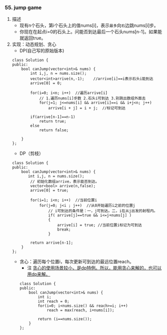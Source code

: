 

### 55. jump game
1. 描述
    - 现有n个石头，第i个石头上的值nums[i]，表示`最多`向`右`边跳nums[i]步。
    - 你现在在起点i=0的石头上。问能否到达最后一个石头nums[n-1]。如果能就返回true。
2. 实现：动态规划、贪心
    - DP(自己写的原始版本)
    ```
    class Solution {
    public:
        bool canJump(vector<int>& nums) {
            int i,j, n = nums.size();
            vector<int>arrive(n,-1);    //arrive[i]==i表示石头i能到达
            arrive[0] = 0;
            
            for(i=0; i<n; i++)  //遍历arrive[i]
                // 1.遍历nums[i]步数 2.石头i可到达 3.别跳出数组外面去
                for(j=1; j<=nums[i] && arrive[i]==i && i+j<n; j++)
                    arrive[i + j] = i + j;  //标记可到达
            
            if(arrive[n-1]==n-1)
                return true;
            else
                return false;
            
        }
    };
    ```
    - DP（剪枝）
    ```
    class Solution {
    public:
        bool canJump(vector<int>& nums) {
           int i,j, n = nums.size();
            // 初始化数组arrive，表示能否到达。
            vector<bool> arrive(n,false);        
            arrive[0] = true;
            
            for(i=1; i<n; i++)  //当前位置i
                for(j=0; j<i ; j++)  //从0开始遍历i之前的位置j
                    // i可到达的条件是：一，j可到达。二，i在从j出发的射程内。
                    if( arrive[j]==true && i<=j+nums[j] )
                    {
                        arrive[i] = true; //当前位置i标记为可到达
                        break;
                    }
            
            return arrive[n-1];
        }
    };
    ```
    - 贪心：遍历每个位置i，每次更新可到达的最远位置reach。
        * 注 [贪心的使用场景较小，是dp特例。所以，能用贪心来解的，也可以用dp来解。](https://mp.weixin.qq.com/s/YhFGBAXhv8c-Rfs6Fuciow)
        ```
        class Solution {
        public:
            bool canJump(vector<int>& nums) {
                int i;
                int reach = 0;
                for(i=0; i<nums.size() && reach>=i; i++)
                    reach = max(reach, i+nums[i]);
                
                return (i==nums.size());
            }
        };
        ```           